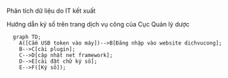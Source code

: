 Phân tích dữ liệu do IT kết xuất

Hướng dẫn ký số trên trang dịch vụ công của Cục Quản lý dược
```mermaid
  graph TD;
    A([Cắm USB token vào máy])-->B[Đăng nhập vào website dichvucong];
    B-->C[cài plugin];
    C-->D[cập nhật net framework];
    D-->E[cài đặt chữ ký số];
    E-->F([Ký sô]);
```

